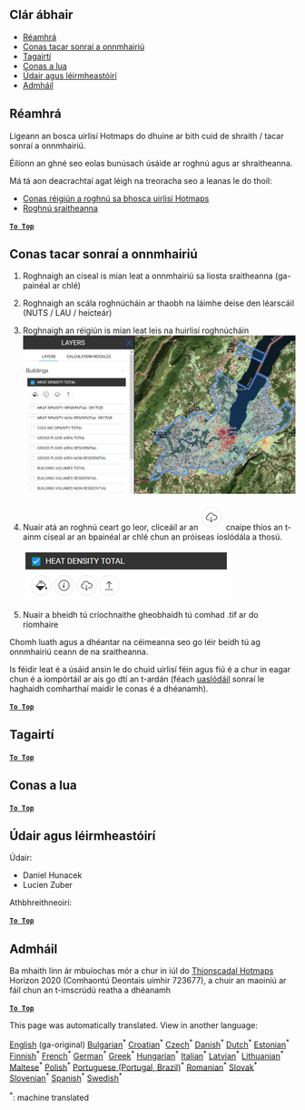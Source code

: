 <h2> Clár ábhair </h2><ul><li> <a href="#Introduction">Réamhrá</a> </li><li> <a href="#How-to-export-a-dataset">Conas tacar sonraí a onnmhairiú</a> </li><li> <a href="#References">Tagairtí</a> </li><li> <a href="#How-to-cite">Conas a lua</a> </li><li> <a href="#Authors-and-reviewers">Údair agus léirmheastóirí</a> </li><li> <a href="#Acknowledgement">Admháil</a> </li></ul><h2> Réamhrá </h2><p> Ligeann an bosca uirlisí Hotmaps do dhuine ar bith cuid de shraith / tacar sonraí a onnmhairiú. </p><p> Éilíonn an ghné seo eolas bunúsach úsáide ar roghnú agus ar shraitheanna. </p><p> Má tá aon deacrachtaí agat léigh na treoracha seo a leanas le do thoil: </p><ul><li> <a href="How-to-select-a-region-in-the-Hotmaps-toolbox">Conas réigiún a roghnú sa bhosca uirlisí Hotmaps</a> </li><li> <a href="Layer-section">Roghnú sraitheanna</a> </li></ul><p><ins> <code><strong><a href="#table-of-contents">To Top</a></strong></code> </ins> </p><h2> Conas tacar sonraí a onnmhairiú </h2><ol><li><p> Roghnaigh an ciseal is mian leat a onnmhairiú sa liosta sraitheanna (ga-painéal ar chlé) </p></li><li><p> Roghnaigh an scála roghnúcháin ar thaobh na láimhe deise den léarscáil (NUTS / LAU / heicteár) </p></li><li><p> Roghnaigh an réigiún is mian leat leis na huirlisí roghnúcháin <img alt="export_selection" src="images/export_selection.png"/></p></li><li><p> Nuair atá an roghnú ceart go leor, cliceáil ar an <img alt="cnaipe onnmhairithe" src="images/layer-export-btn.png"/> cnaipe thíos an t-ainm ciseal ar an bpainéal ar chlé chun an próiseas íoslódála a thosú. </p><p><img alt="roghanna ciseal" src="images/layer-options.png"/></p></li><li><p> Nuair a bheidh tú críochnaithe gheobhaidh tú comhad .tif ar do ríomhaire </p></li></ol><p> Chomh luath agus a dhéantar na céimeanna seo go léir beidh tú ag onnmhairiú ceann de na sraitheanna. </p><p> Is féidir leat é a úsáid ansin le do chuid uirlisí féin agus fiú é a chur in eagar chun é a iompórtáil ar ais go dtí an t-ardán (féach <a href="Data_upload">uaslódáil</a> sonraí le haghaidh comharthaí maidir le conas é a dhéanamh). </p><p><ins> <code><strong><a href="#table-of-contents">To Top</a></strong></code> </ins> </p><h2> Tagairtí </h2><p><ins> <code><strong><a href="#table-of-contents">To Top</a></strong></code> </ins> </p><h2> Conas a lua </h2><p><ins> <code><strong><a href="#table-of-contents">To Top</a></strong></code> </ins> </p><h2> Údair agus léirmheastóirí </h2><p> Údair: </p><ul><li> Daniel Hunacek </li><li> Lucien Zuber </li></ul><p> Athbhreithneoirí: </p><p><ins> <code><strong><a href="#table-of-contents">To Top</a></strong></code> </ins> </p><h2> Admháil </h2><p> Ba mhaith linn ár mbuíochas mór a chur in iúl do <a href="https://www.hotmaps-project.eu">Thionscadal Hotmaps</a> Horizon 2020 (Comhaontú Deontais uimhir 723677), a chuir an maoiniú ar fáil chun an t-imscrúdú reatha a dhéanamh </p><p><ins> <code><strong><a href="#table-of-contents">To Top</a></strong></code> </ins> </p>

This page was automatically translated. View in another language:

[English](../en/Data-export-functionalities.md) (ga-original) [Bulgarian](../bg/Data-export-functionalities.md)<sup>\*</sup> [Croatian](../hr/Data-export-functionalities.md)<sup>\*</sup> [Czech](../cs/Data-export-functionalities.md)<sup>\*</sup> [Danish](../da/Data-export-functionalities.md)<sup>\*</sup> [Dutch](../nl/Data-export-functionalities.md)<sup>\*</sup> [Estonian](../et/Data-export-functionalities.md)<sup>\*</sup> [Finnish](../fi/Data-export-functionalities.md)<sup>\*</sup> [French](../fr/Data-export-functionalities.md)<sup>\*</sup> [German](../de/Data-export-functionalities.md)<sup>\*</sup> [Greek](../el/Data-export-functionalities.md)<sup>\*</sup> [Hungarian](../hu/Data-export-functionalities.md)<sup>\*</sup>  [Italian](../it/Data-export-functionalities.md)<sup>\*</sup> [Latvian](../lv/Data-export-functionalities.md)<sup>\*</sup> [Lithuanian](../lt/Data-export-functionalities.md)<sup>\*</sup> [Maltese](../mt/Data-export-functionalities.md)<sup>\*</sup> [Polish](../pl/Data-export-functionalities.md)<sup>\*</sup> [Portuguese (Portugal, Brazil)](../pt/Data-export-functionalities.md)<sup>\*</sup> [Romanian](../ro/Data-export-functionalities.md)<sup>\*</sup> [Slovak](../sk/Data-export-functionalities.md)<sup>\*</sup> [Slovenian](../sl/Data-export-functionalities.md)<sup>\*</sup> [Spanish](../es/Data-export-functionalities.md)<sup>\*</sup> [Swedish](../sv/Data-export-functionalities.md)<sup>\*</sup> 

<sup>\*</sup>: machine translated
